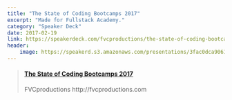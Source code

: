 ```yaml
---
title: "The State of Coding Bootcamps 2017"
excerpt: "Made for Fullstack Academy."
category: "Speaker Deck"
date: 2017-02-19
link: https://speakerdeck.com/fvcproductions/the-state-of-coding-bootcamps-2017
header:
    image: https://speakerd.s3.amazonaws.com/presentations/3fac0dca90614af996fe56a69bc5e578/thumb_slide_0.jpg
---
```


<blockquote class="embedly-card"><h4><a href="https://speakerdeck.com/fvcproductions/the-state-of-coding-bootcamps-2017">The State of Coding Bootcamps 2017</a></h4><p>FVCproductions http://fvcproductions.com</p></blockquote>